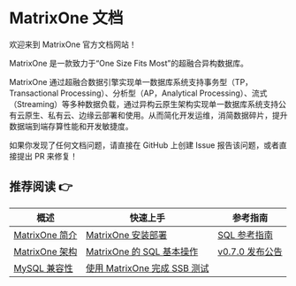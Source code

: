# **MatrixOne 文档**

欢迎来到 MatrixOne 官方文档网站！

MatrixOne 是一款致力于“One Size Fits Most”的超融合异构数据库。

MatrixOne 通过超融合数据引擎实现单一数据库系统支持事务型（TP，Transactional Processing）、分析型（AP，Analytical Processing）、流式（Streaming）等多种数据负载，通过异构云原生架构实现单一数据库系统支持公有云原生、私有云、边缘云部署和使用。从而简化开发运维，消简数据碎片，提升数据端到端存算性能和开发敏捷度。  

如果你发现了任何文档问题，请直接在 GitHub 上创建 Issue 报告该问题，或者直接提出 PR 来修复！

## **推荐阅读 👉**

|  概述   | 快速上手  |  参考指南  
|  ----  | ----  |  ----  
| [MatrixOne 简介](MatrixOne/Overview/matrixone-introduction.md)  | [MatrixOne 安装部署](MatrixOne/Get-Started/install-standalone-matrixone.md) | 	[SQL 参考指南](MatrixOne/Reference/SQL-Reference/Data-Definition-Language/create-database.md)
| [MatrixOne 架构](MatrixOne/Overview/architecture/matrixone-architecture-design.md)  | [MatrixOne 的 SQL 基本操作](MatrixOne/Get-Started/basic-sql.md) | [v0.7.0 发布公告](MatrixOne/Release-Notes/v0.7.0.md)
| [MySQL 兼容性](MatrixOne/Overview/feature/mysql-compatibility.md)  | [使用 MatrixOne 完成 SSB 测试](MatrixOne/Test/performance-testing/SSB-test-with-matrixone.md)
